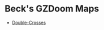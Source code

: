 # Beck's GZDoom Maps

- [Double-Crosses](https://github.com/beckadamtheinventor/GZDoomMaps/tree/master/Double-Crosses/)


